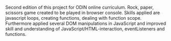 Second edition of this project for ODIN online curriculum. Rock, paper, scissors game created to be played in browser console. Skills applied are javascript loops, creating functions, dealing with function scope.
Furthermore applied several DOM manipulations in JavaScript and improved skill and understanding of JavaScript/HTML-interaction, eventListeners and functions.